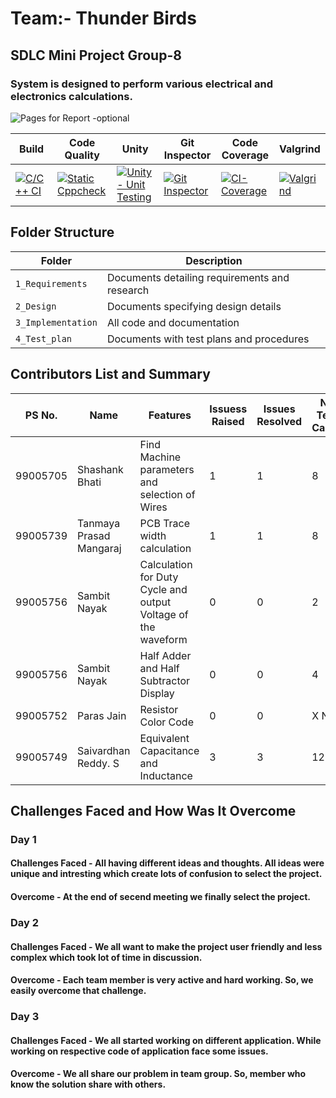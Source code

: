 # Team:- Thunder Birds

## SDLC Mini Project Group-8

### System is designed to perform various electrical and electronics calculations.

![Pages for Report -optional](https://www.fanucamerica.com/images/default-source/cnc-images/simulators/cncsimulator555x232024e18b7eac54234ad38f6fd73c47482.png?sfvrsn=d7c3b47b_0)





Build | Code Quality | Unity | Git Inspector | Code Coverage | Valgrind
------|----------|-------|--------------|--------------|---------
[![C/C++ CI](https://github.com/tanmaya191/tanmaya191-SDLC_8_Thunderbirds/actions/workflows/c-cpp.yml/badge.svg)](https://github.com/tanmaya191/tanmaya191-SDLC_8_Thunderbirds/actions/workflows/c-cpp.yml) | [![Static Cppcheck](https://github.com/tanmaya191/tanmaya191-SDLC_8_Thunderbirds/actions/workflows/cppcheck.yml/badge.svg)](https://github.com/tanmaya191/tanmaya191-SDLC_8_Thunderbirds/action/workflows/cppcheck.yml)| [![Unity - Unit Testing](https://github.com/tanmaya191/tanmaya191-SDLC_8_Thunderbirds/actions/workflows/unity.yml/badge.svg)](https://github.com/tanmaya191/tanmaya191-SDLC_8_Thunderbirds/actions/workflows/unity.yml)| [![Git Inspector](https://github.com/tanmaya191/tanmaya191-SDLC_8_Thunderbirds/actions/workflows/gitinspector.yml/badge.svg)](https://github.com/tanmaya191/tanmaya191-SDLC_8_Thunderbirds/actions/workflows/gitinspector.yml) | [![CI-Coverage](https://github.com/tanmaya191/tanmaya191-SDLC_8_Thunderbirds/actions/workflows/gcov.yml/badge.svg)](https://github.com/tanmaya191/tanmaya191-SDLC_8_Thunderbirds/actions/workflows/gcov.yml) | [![Valgrind](https://github.com/tanmaya191/tanmaya191-SDLC_8_Thunderbirds/actions/workflows/Valgrind.yml/badge.svg)](https://github.com/tanmaya191/tanmaya191-SDLC_8_Thunderbirds/actions/workflows/Valgrind.yml)


## Folder Structure
Folder             | Description
-------------------| -----------------------------------------
`1_Requirements`   | Documents detailing requirements and research
`2_Design`         | Documents specifying design details
`3_Implementation` | All code and documentation
`4_Test_plan`      | Documents with test plans and procedures

## Contributors List and Summary

PS No. |  Name   |    Features    | Issuess Raised |Issues Resolved|No Test Cases|Test Case Pass
-------|---------|----------------|----------------|---------------|-------------|--------------
99005705 | Shashank Bhati  | Find Machine parameters and selection of Wires   | 1     | 1  | 8   | 8     
99005739 | Tanmaya Prasad Mangaraj  | PCB Trace width calculation   | 1     | 1  | 8   | 8  
99005756 | Sambit Nayak             | Calculation for Duty Cycle and output Voltage of the waveform| 0| 0| 2|2
99005756 | Sambit Nayak             | Half Adder and Half Subtractor Display                      | 0| 0| 4| 4
99005752 | Paras Jain               |Resistor Color Code            | 0     | 0  |X No   |X No     
99005749 | Saivardhan Reddy. S      | Equivalent Capacitance and Inductance | 3 | 3 | 12 | 12 |

## Challenges Faced and How Was It Overcome

### Day 1 

#### Challenges Faced - All having different ideas and thoughts. All ideas were unique and intresting which create lots of confusion to select the project.

#### Overcome - At the end of secend meeting we finally select the project.


### Day 2

#### Challenges Faced - We all want to make the project user friendly and less complex which took lot of time in discussion. 

#### Overcome - Each team member is very active and hard working. So, we easily overcome that challenge.


### Day 3

#### Challenges Faced - We all started working on different application. While working on respective code of application face some issues. 

#### Overcome - We all share our problem in team group. So, member who know the solution share with others.



